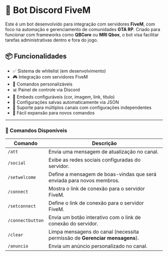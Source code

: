 # 🤖 Bot Discord FiveM

Este é um bot desenvolvido para integração com servidores **FiveM**, com foco na automação e gerenciamento de comunidades **GTA RP**. Criado para funcionar com frameworks como **QBCore** ou **MRI Qbox**, o bot visa facilitar tarefas administrativas dentro e fora do jogo.

## 📦 Funcionalidades

- ✅ Sistema de whitelist (em desenvolvimento)
- 🎮 Integração com servidores FiveM
- 📌 Comandos personalizáveis
- 📊 Painel de controle via Discord
- 🎨 Embeds configuráveis (cor, imagem, link, título)
- 💾 Configurações salvas automaticamente via JSON
- 🧠 Suporte para múltiplos canais com configurações independentes
- 🧰 Fácil expansão para novos comandos

---
<h3>📜 Comandos Disponíveis</h3>

<table>
  <thead>
    <tr>
      <th>Comando</th>
      <th>Descrição</th>
    </tr>
  </thead>
  <tbody>
    <tr>
      <td><code>/att</code></td>
      <td>Envia uma mensagem de atualização no canal.</td>
    </tr>
    <tr>
      <td><code>/social</code></td>
      <td>Exibe as redes sociais configuradas do servidor.</td>
    </tr>
    <tr>
      <td><code>/setwelcome</code></td>
      <td>Define a mensagem de boas-vindas que será enviada para novos membros.</td>
    </tr>
    <tr>
      <td><code>/connect</code></td>
      <td>Mostra o link de conexão para o servidor FiveM.</td>
    </tr>
    <tr>
      <td><code>/setconnect</code></td>
      <td>Define o link de conexão para o servidor FiveM.</td>
    </tr>
    <tr>
      <td><code>/connectbutton</code></td>
      <td>Envia um botão interativo com o link de conexão do servidor.</td>
    </tr>
    <tr>
      <td><code>/clear</code></td>
      <td>Limpa mensagens do canal (necessita permissão de <strong>Gerenciar mensagens</strong>).</td>
    </tr>
    <tr>
      <td><code>/anuncio</code></td>
      <td>Envia um anúncio personalizado no canal.</td>
    </tr>
  </tbody>
</table>
